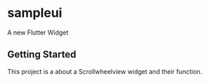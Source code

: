 # sampleui

A new Flutter Widget

## Getting Started

This project is a about a Scrollwheelview widget and their function.

